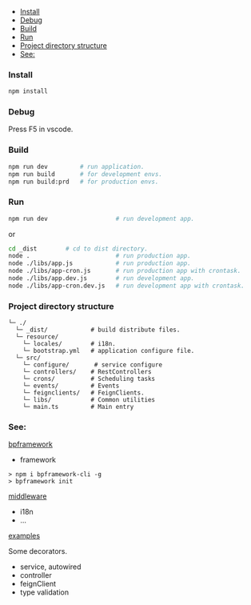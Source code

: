 - [Install](#install)
- [Debug](#debug)
- [Build](#build)
- [Run](#run)
- [Project directory structure](#project-directory-structure)
- [See:](#see)


### Install

```bash
npm install
```

### Debug

Press F5 in vscode.

### Build

```bash
npm run dev         # run application.
npm run build       # for development envs.
npm run build:prd   # for production envs.
```

### Run

```bash
npm run dev                   # run development app.
```
or

```bash
cd _dist        # cd to dist directory.
node .                        # run production app.
node ./libs/app.js            # run production app.
node ./libs/app-cron.js       # run production app with crontask.
node ./libs/app.dev.js        # run development app.
node ./libs/app-cron.dev.js   # run development app with crontask.
```

### Project directory structure

```
└─ ./
  └─ _dist/            # build distribute files.
  └─ resource/
    └─ locales/        # i18n.
    └─ bootstrap.yml   # application configure file.
  └─ src/
    └─ configure/       # service configure
    └─ controllers/    # RestControllers
    └─ crons/          # Scheduling tasks
    └─ events/         # Events
    └─ feignclients/   # FeignClients.
    └─ libs/           # Common utilities
    └─ main.ts         # Main entry
```

### See:

[bpframework](https://www.npmjs.com/package/bpframework)

- framework

```
> npm i bpframework-cli -g
> bpframework init
```

[middleware](https://github.com/bpcloud/middleware.git)

- i18n
- ...

[examples](https://github.com/bpcloud/bpframework/tree/dev/examples)

Some decorators.

- service, autowired
- controller
- feignClient
- type validation